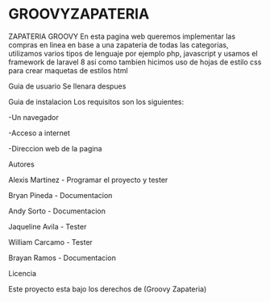 # GROOVYZAPATERIA

ZAPATERIA GROOVY
En esta pagina web queremos implementar las compras en linea en base a una zapateria de todas las categorias, utilizamos varios tipos de lenguaje por ejemplo php, javascript y usamos el framework de laravel 8 asi como tambien hicimos uso de hojas de estilo css para crear maquetas de estilos html

Guia de usuario
Se llenara despues

Guia de instalacion
Los requisitos son los siguientes:

-Un navegador

-Acceso a internet

-Direccion web de la pagina

Autores

Alexis Martinez - Programar el proyecto y tester

Bryan Pineda - Documentacion

Andy Sorto - Documentacion

Jaqueline Avila - Tester

William Carcamo - Tester

Brayan Ramos - Documentacion

Licencia

Este proyecto esta bajo los derechos de (Groovy Zapateria)
